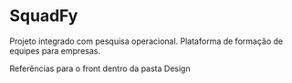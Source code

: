 # SquadFy
Projeto integrado com pesquisa operacional. Plataforma de formação de equipes para empresas.

Referências para o front dentro da pasta Design
